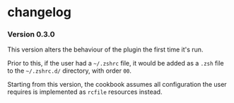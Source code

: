 # changelog

### Version 0.3.0

This version alters the behaviour of the plugin the first time it's run.

Prior to this, if the user had a `~/.zshrc` file, it would be added as a `.zsh` file to the `~/.zshrc.d/` directory, with order `00`.

Starting from this version, the cookbook assumes all configuration the user requires is implemented as `rcfile` resources instead.
